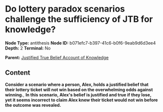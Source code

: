 # Do lottery paradox scenarios challenge the sufficiency of JTB for knowledge?

**Node Type:** antithesis
**Node ID:** b071efc7-b397-41c6-b0f6-9eab9d6d3ee4
**Depth:** 2
**Terminal:** No

**Parent:** [Justified True Belief Account of Knowledge](justified-true-belief-account-of-knowledge.md)

## Content

**Consider a scenario where a person, Alex, holds a justified belief that their lottery ticket will not win based on the overwhelming odds against winning.**, **In this scenario, Alex's belief is justified and true if they lose, yet it seems incorrect to claim Alex knew their ticket would not win before the outcome was revealed.**

